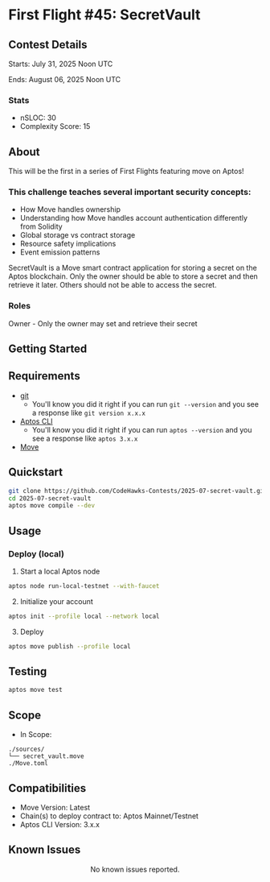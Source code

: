 # First Flight #45: SecretVault


## Contest Details

Starts: July 31, 2025 Noon UTC

Ends: August 06, 2025 Noon UTC

### Stats
- nSLOC: 30
- Complexity Score: 15

[//]: # (contest-details-open)

## About

This will be the first in a series of First Flights featuring move on Aptos!

### This challenge teaches several important security concepts:

- How Move handles ownership 
- Understanding how Move handles account authentication differently from Solidity
- Global storage vs contract storage
- Resource safety implications
- Event emission patterns

SecretVault is a Move smart contract application for storing a secret on the Aptos blockchain. Only the owner should be able to store a secret and then retrieve it later. Others should not be able to access the secret.

### Roles
Owner - Only the owner may set and retrieve their secret

[//]: # (contest-details-close)

[//]: # (getting-started-open)

## Getting Started

## Requirements
- [git](https://git-scm.com/book/en/v2/Getting-Started-Installing-Git)
  - You'll know you did it right if you can run `git --version` and you see a response like `git version x.x.x`
- [Aptos CLI](https://aptos.dev/tools/aptos-cli/)
  - You'll know you did it right if you can run `aptos --version` and you see a response like `aptos 3.x.x`
- [Move](https://aptos.dev/move/move-on-aptos/)

## Quickstart

```bash
git clone https://github.com/CodeHawks-Contests/2025-07-secret-vault.git
cd 2025-07-secret-vault
aptos move compile --dev
```

## Usage

### Deploy (local)
1. Start a local Aptos node
```bash
aptos node run-local-testnet --with-faucet
```

2. Initialize your account
```bash
aptos init --profile local --network local
```

3. Deploy
```bash
aptos move publish --profile local
```

## Testing
```bash
aptos move test
```

[//]: # (getting-started-close)

[//]: # (scope-open)

## Scope
- In Scope:
```
./sources/
└── secret_vault.move
./Move.toml
```

## Compatibilities
- Move Version: Latest
- Chain(s) to deploy contract to: Aptos Mainnet/Testnet
- Aptos CLI Version: 3.x.x

[//]: # (scope-close)

## Known Issues

[//]: # (known-issues-open)

<p align="center">
No known issues reported.
</p>

[//]: # (known-issues-close)
